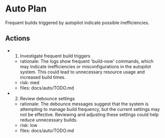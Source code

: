# Auto Plan

Frequent builds triggered by autopilot indicate possible inefficiencies.

## Actions
- 1. Investigate frequent build triggers
  - rationale: The logs show frequent 'build-now' commands, which may indicate inefficiencies or misconfigurations in the autopilot system. This could lead to unnecessary resource usage and increased build times.
  - risk: med
  - files: docs/auto/TODO.md
- 2. Review debounce settings
  - rationale: The debounce messages suggest that the system is attempting to manage build frequency, but the current settings may not be effective. Reviewing and adjusting these settings could help reduce unnecessary builds.
  - risk: low
  - files: docs/auto/TODO.md
